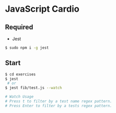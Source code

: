 # JavaScript Cardio

## Required

* Jest

```bash
$ sudo npm i -g jest
```

## Start

```bash
$ cd exercises
$ jest
 # or
$ jest fib/test.js --watch

# Watch Usage
# Press t to filter by a test name regex pattern.
# Press Enter to filter by a tests regex pattern.
```
